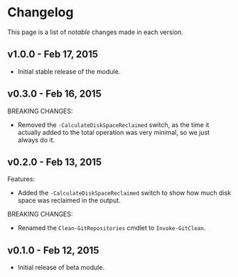 # Changelog

This page is a list of _notable_ changes made in each version.

## v1.0.0 - Feb 17, 2015

- Initial stable release of the module.

## v0.3.0 - Feb 16, 2015

BREAKING CHANGES:

- Removed the `-CalculateDiskSpaceReclaimed` switch, as the time it actually added to the total operation was very minimal, so we just always do it.

## v0.2.0 - Feb 13, 2015

Features:

- Added the `-CalculateDiskSpaceReclaimed` switch to show how much disk space was reclaimed in the output.

BREAKING CHANGES:

- Renamed the `Clean-GitRepositories` cmdlet to `Invoke-GitClean`.

## v0.1.0 - Feb 12, 2015

- Initial release of beta module.
